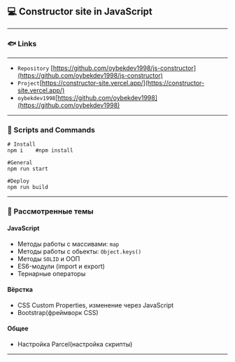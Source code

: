 ## 💻 Constructor site in JavaScript
***
### 🐟 Links
***
* `Repository` [https://github.com/oybekdev1998/js-constructor](https://github.com/oybekdev1998/js-constructor)
* `Project`[https://constructor-site.vercel.app/](https://constructor-site.vercel.app/)
* `oybekdev1998`[https://github.com/oybekdev1998](https://github.com/oybekdev1998)

***
### 🐬 Scripts and Commands
```
# Install
npm i    #npm install
```

```
#General
npm run start
```

```
#Deploy
npm run build
```
***

### 🦏 Рассмотренные темы

#### JavaScript
* Методы работы с массивами: `map`
* Методы работы с обьекты: `Object.keys()`
* Методы `SOLID` и ООП
* ES6-модули (import и export)
* Тернарные операторы


#### Вёрстка
* CSS Custom Properties, изменение через JavaScript
* Bootstrap(фреймворк CSS)

#### Общее
* Настройка Parcel(настройка скрипты)

***

